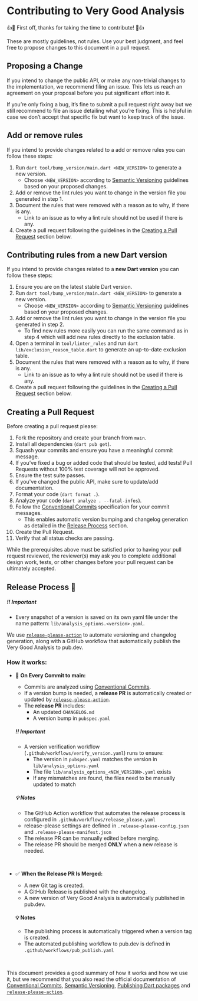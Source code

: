 # Contributing to Very Good Analysis

👍🎉 First off, thanks for taking the time to contribute! 🎉👍

These are mostly guidelines, not rules. Use your best judgment,
and feel free to propose changes to this document in a pull request.

## Proposing a Change

If you intend to change the public API, or make any non-trivial changes
to the implementation, we recommend filing an issue.
This lets us reach an agreement on your proposal before you put significant
effort into it.

If you’re only fixing a bug, it’s fine to submit a pull request right away
but we still recommend to file an issue detailing what you’re fixing.
This is helpful in case we don’t accept that specific fix but want to keep
track of the issue.

## Add or remove rules

If you intend to provide changes related to a add or remove rules you can follow these steps:

1. Run `dart tool/bump_version/main.dart <NEW_VERSION>` to generate a new version.
   - Choose `<NEW_VERSION>` according to [Semantic Versioning](https://semver.org/) guidelines based on your proposed changes.
1. Add or remove the lint rules you want to change in the version file you generated in step 1. 
1. Document the rules that were removed with a reason as to why, if there is any.
   - Link to an issue as to why a lint rule should not be used if there is any.
1. Create a pull request following the guidelines in the [Creating a Pull Request](#creating-a-pull-request) section below.


## Contributing rules from a new Dart version

If you intend to provide changes related to a **new Dart version** you can follow these steps:

1. Ensure you are on the latest stable Dart version.
1. Run `dart tool/bump_version/main.dart <NEW_VERSION>` to generate a new version.
    - Choose `<NEW_VERSION>` according to [Semantic Versioning](https://semver.org/) guidelines based on your proposed changes.
1. Add or remove the lint rules you want to change in the version file you generated in step 2. 
    - To find new rules more easily you can run the same command as in step 4 which will add new rules directly to the exclusion table.
1.  Open a terminal in `tool/linter_rules` and run `dart lib/exclusion_reason_table.dart` to generate an up-to-date exclusion table.
1. Document the rules that were removed with a reason as to why, if there is any.
   - Link to an issue as to why a lint rule should not be used if there is any.
1. Create a pull request following the guidelines in the [Creating a Pull Request](#creating-a-pull-request) section below.

## Creating a Pull Request

Before creating a pull request please:

1. Fork the repository and create your branch from `main`.
1. Install all dependencies (`dart pub get`).
1. Squash your commits and ensure you have a meaningful commit message.
1. If you’ve fixed a bug or added code that should be tested, add tests!
   Pull Requests without 100% test coverage will not be approved.
1. Ensure the test suite passes.
1. If you've changed the public API, make sure to update/add documentation.
1. Format your code (`dart format .`).
1. Analyze your code (`dart analyze . --fatal-infos`).
1. Follow the [Conventional Commits](https://www.conventionalcommits.org/en/v1.0.0) specification for your commit messages.
   - This enables automatic version bumping and changelog generation as detailed in the [Release Process](#release-process) section.
1. Create the Pull Request.
1. Verify that all status checks are passing.


While the prerequisites above must be satisfied prior to having your
pull request reviewed, the reviewer(s) may ask you to complete additional
design work, tests, or other changes before your pull request can be ultimately
accepted.


## Release Process 🚀

  ##### ‼️ Important
  - Every snapshot of a version is saved on its own yaml file under the name pattern: `lib/analysis_options.<version>.yaml`.


We use [`release-please-action`][release-please-action-link] to automate versioning and changelog generation, along with a GitHub workflow that automatically publish the Very Good Analysis to pub.dev.

### How it works:

- 📌 **On Every Commit to main:**
    - Commits are analyzed using [Conventional Commits][conventional_commits_link].
    - If a version bump is needed, a **release PR** is automatically created or updated by [`release-please-action`][release-please-action-link].
    - The **release PR** includes:
        - An updated `CHANGELOG.md`
        - A version bump in `pubspec.yaml`

    ##### ‼️ Important
    - A version verification workflow (`.github/workflows/verify_version.yaml`) runs to ensure:
      - The version in `pubspec.yaml` matches the version in `lib/analysis_options.yaml`
      - The file `lib/analysis_options_<NEW_VERSION>.yaml` exists
      - If any mismatches are found, the files need to be manually updated to match

    ##### 💡 Notes

    - The GitHub Action workflow that automates the release process is configured in `.github/workflows/release_please.yaml`
    - release-please settings are defined in `.release-please-config.json` and `.release-please-manifest.json`
    - The release PR can be manually edited before merging.
    - The release PR should be merged **ONLY** when a new release is needed.

<br />

- ✅ **When the Release PR Is Merged:**
    - A new Git tag is created.
    - A GitHub Release is published with the changelog.
    - A new version of Very Good Analysis is automatically published in pub.dev.

    #### 💡 Notes

    - The publishing process is automatically triggered when a version tag is created.
    - The automated publishing workflow to pub.dev is defined in `.github/workflows/pub_publish.yaml`

<br />

This document provides a good summary of how it works and how we use it, but we recommend that you also read the official documentation of [Conventional Commits][conventional_commits_link], [Semantic Versioning][sem_ver_link], [Publishing Dart packages][dart_publishing_link] and [`release-please-action`][release-please-action-link].

[dart_publishing_link]: https://dart.dev/tools/pub/publishing
[sem_ver_link]: https://semver.org/
[release-please-action-link]: https://github.com/googleapis/release-please-action
[conventional_commits_link]: https://www.conventionalcommits.org/en/v1.0.0
[bug_report_link]: https://github.com/VeryGoodOpenSource/very_good_cli/issues/new?assignees=&labels=bug&template=bug_report.md&title=fix%3A+
[very_good_core_link]: doc/very_good_core.md
[very_good_ventures_link]: https://verygood.ventures/?utm_source=github&utm_medium=banner&utm_campaign=CLI
